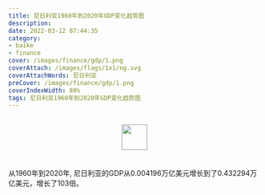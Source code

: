 ```yaml
---
title: 尼日利亚1960年到2020年GDP变化趋势图
description: 
date: 2022-03-12 07:44:35
category:
- baike
- finance
cover: /images/finance/gdp/1.png
coverAttach: /images/flags/1x1/ng.svg
coverAttachWords: 尼日利亚
preCover: /images/finance/gdp/1.png
coverIndexWidth: 80%
tags: 尼日利亚1960年到2020年GDP变化趋势图
---
```




<script src="/assets/js/charts/chart.js"></script>

<div style="text-align: center; margin: 30px 0; ">
    <img src="/images/flags/1x1/ng.svg" style="width: 50px; border: 1px solid #cccccc; ">
</div>

<div style="width: 98%; margin: 0 0 35px 0; ">
    <canvas id="myChart"></canvas>
</div>

<div>
<p class="paragraph">从1960年到2020年, 尼日利亚的GDP从0.004196万亿美元增长到了0.432294万亿美元，增长了103倍。</p>
</div>

<script>

    const dataGdp = {
        labels: [1960, 1961, 1962, 1963, 1964, 1965, 1966, 1967, 1968, 1969, 1970, 1971, 1972, 1973, 1974, 1975, 1976, 1977, 1978, 1979, 1980, 1981, 1982, 1983, 1984, 1985, 1986, 1987, 1988, 1989, 1990, 1991, 1992, 1993, 1994, 1995, 1996, 1997, 1998, 1999, 2000, 2001, 2002, 2003, 2004, 2005, 2006, 2007, 2008, 2009, 2010, 2011, 2012, 2013, 2014, 2015, 2016, 2017, 2018, 2019, 2020],
        datasets: [{
            label: '(万亿美元)  •  即刻编程  •  cn.hongkezhang.com',
            backgroundColor: 'rgb(0 0 128)',
            borderColor: 'rgb(0 0 128)',
            data: [0.004196, 0.004467, 0.004909, 0.005165, 0.005553, 0.005874, 0.006367, 0.005203, 0.005201, 0.006634, 0.012546, 0.009182, 0.012274, 0.015163, 0.024847, 0.027779, 0.036309, 0.036035, 0.036528, 0.047260, 0.064202, 0.164475, 0.142769, 0.097095, 0.073484, 0.073746, 0.054806, 0.052676, 0.049648, 0.044003, 0.054036, 0.049118, 0.047795, 0.027752, 0.033833, 0.044062, 0.051076, 0.054458, 0.054604, 0.059373, 0.069449, 0.074030, 0.095386, 0.104912, 0.136386, 0.176134, 0.236104, 0.275626, 0.339476, 0.295009, 0.361457, 0.404994, 0.455502, 0.508693, 0.546676, 0.486803, 0.404650, 0.375746, 0.397190, 0.448120, 0.432294],
            barPercentage: 0.3
        }]
    };

    const config = {
        type: 'line',
        data: dataGdp,
        options: {
            series: [
                {
                    barWidth: '20%'
                }
            ]
        }
    };

    const myChart = new Chart(
        document.getElementById('myChart'),
        config
    );
</script>
